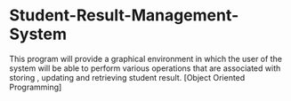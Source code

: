 # Student-Result-Management-System
This program will provide a graphical environment in which the user of the system will be able to perform various operations that are associated with storing , updating and retrieving student result.   [Object Oriented Programming]
